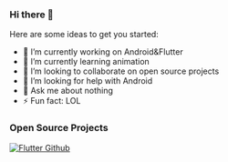 ### Hi there 👋

Here are some ideas to get you started:

- 🔭 I’m currently working on Android&Flutter
- 🌱 I’m currently learning animation
- 👯 I’m looking to collaborate on open source projects
- 🤔 I’m looking for help with Android
- 💬 Ask me about nothing
- ⚡ Fun fact: LOL

### Open Source Projects
[![Flutter Github](https://github-readme-stats.vercel.app/api/pin/?username=zhaoyadi1996&repo=flutter_github)](https://github.com/zhaoyadi1996/flutter_github)
